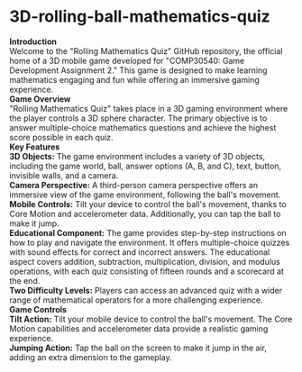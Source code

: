 # 3D-rolling-ball-mathematics-quiz
**Introduction**
<br>Welcome to the "Rolling Mathematics Quiz" GitHub repository, the official home of a 3D mobile game developed for "COMP30540: Game Development Assignment 2." This game is designed to make learning mathematics engaging and fun while offering an immersive gaming experience.
<br>
**Game Overview**
<br>"Rolling Mathematics Quiz" takes place in a 3D gaming environment where the player controls a 3D sphere character. The primary objective is to answer multiple-choice mathematics questions and achieve the highest score possible in each quiz.
<br>
**Key Features**
<br>**3D Objects:** The game environment includes a variety of 3D objects, including the game world, ball, answer options (A, B, and C), text, button, invisible walls, and a camera.
<br>
**Camera Perspective:** A third-person camera perspective offers an immersive view of the game environment, following the ball's movement.
<br>
**Mobile Controls:** Tilt your device to control the ball's movement, thanks to Core Motion and accelerometer data. Additionally, you can tap the ball to make it jump.
<br>
**Educational Component:** The game provides step-by-step instructions on how to play and navigate the environment. It offers multiple-choice quizzes with sound effects for correct and incorrect answers. The educational aspect covers addition, subtraction, multiplication, division, and modulus operations, with each quiz consisting of fifteen rounds and a scorecard at the end.
<br>
**Two Difficulty Levels:** Players can access an advanced quiz with a wider range of mathematical operators for a more challenging experience.
<br>
**Game Controls**
<br>**Tilt Action:** Tilt your mobile device to control the ball's movement. The Core Motion capabilities and accelerometer data provide a realistic gaming experience.
<br>
**Jumping Action:** Tap the ball on the screen to make it jump in the air, adding an extra dimension to the gameplay.

